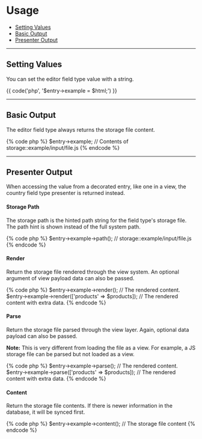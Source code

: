 # Usage

- [Setting Values](#mutator)
- [Basic Output](#output)
- [Presenter Output](#presenter)

<hr>

<a name="mutator"></a>
## Setting Values

You can set the editor field type value with a string.

{{ code('php', '$entry->example = $html;') }}

<hr>

<a name="output"></a>
## Basic Output

The editor field type always returns the storage file content.

{% code php %}
$entry->example; // Contents of storage::example/input/file.js
{% endcode %}

<hr>

<a name="presenter"></a>
## Presenter Output

When accessing the value from a decorated entry, like one in a view, the country field type presenter is returned instead.

#### Storage Path

The storage path is the hinted path string for the field type's storage file. The path hint is shown instead of the full system path.

{% code php %}
$entry->example->path(); // storage::example/input/file.js
{% endcode %}

#### Render

Return the storage file rendered through the view system. An optional argument of view payload data can also be passed.

{% code php %}
$entry->example->render();                          // The rendered content.
$entry->example->render(['products' => $products]); // The rendered content with extra data.
{% endcode %}

#### Parse

Return the storage file parsed through the view layer. Again, optional data payload can also be passed.

<div class="alert alert-primary">
<strong>Note:</strong> This is very different from loading the file as a view. For example, a JS storage file can be parsed but not loaded as a view.
</div>

{% code php %}
$entry->example->parse();                          // The rendered content.
$entry->example->parse(['products' => $products]); // The rendered content with extra data.
{% endcode %}

#### Content

Return the storage file contents. If there is newer information in the database, it will be synced first.

{% code php %}
$entry->example->content(); // The storage file content
{% endcode %}
